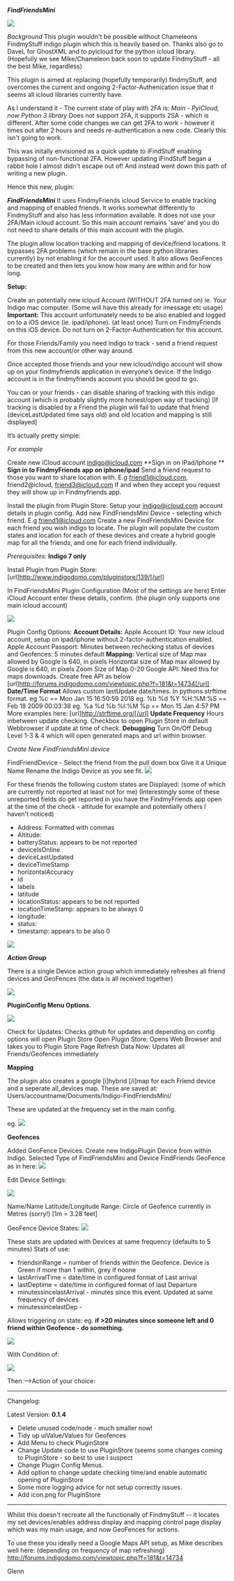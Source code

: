 ***FindFriendsMini***

![](https://i0.wp.com/jimmymacsupport.com/wp-content/uploads/2014/12/Find-Friends-e1489951135224.png?w=512)

*Background*
This plugin wouldn't be possible without Chameleons FindmyStuff indigo plugin which this is heavily based on. Thanks also go to DaveL for GhostXML and to pyicloud for the python icloud library. (Hopefully we see Mike/Chameleon back soon to update FindmyStuff - all the best Mike, regardless)

This plugin is aimed at replacing (hopefully temporarily) findmyStuff, and overcomes the current and ongoing 2-Factor-Authenication issue that it seems all icloud libraries currently have.

As I understand it - The current state of play with 2FA is: 
*Main - PyiCloud, now Python 3 library*
Does not support 2FA,  it supports 2SA - which is different.
 After some code changes we can get 2FA to work - however it times out after 2 hours and needs re-authentication a new code. Clearly this isn't going to work.

This was initally envisioned as a quick update to iFindStuff enabling bypassing of non-functional 2FA. However updating iFindStuff began a rabbit hole I almost didn't escape out of!  And instead went down this path of writing a new plugin.

Hence this new, plugin: 

***FindFriendsMini***
It uses FindmyFriends icloud Service to enable tracking and mapping of enabled friends. It works somewhat differently to FindmyStuff and also has less information available. It does not use your 2FA/Main icloud account.   So this main account remains 'save' and you do not need to share details of this main account with the plugin.

The plugin allow location tracking and mapping of device/friend locations.   It bypasses 2FA problems (which remain in the base python libraries currently) by not enabling it for the account used.  It also allows GeoFences to be created and then lets you know how many are within and for how long.

**Setup:**

Create an potentially new icloud Account (WITHOUT 2FA turned on) 
ie. Your Indigo mac computer. (Some will have this already for imessage etc usage)
**Important:**
This account unfortunately needs to be also enabled and logged on to a iOS device (ie. ipad/iphone).  (at least once)
Turn on FindmyFriends on this iOS device.
Do not turn on 2-Factor-Authentication for this account.

For those Friends/Family you need Indigo to track - send a friend request from this new account/or other way around.

Once accepted those friends and your new icloud/ndigo account will show up on your findmyfriends application in everyone’s device. If the Indigo account is in the findmyfriends account  you should be good to go.

You can or your friends - can disable sharing of tracking with this indigo account (which is probably slightly more honest/open way of tracking)
[If tracking is disabled by a Friend the plugin will fail to update that friend (deviceLastUpdated time says old) and old location and mapping is still displayed]

It’s actually pretty simple:

*For example*

Create new iCloud account indigo@icloud.com
**Sign in on IPad/Iphone **
**Sign in to FindmyFriends app on iphone/ipad**
Send a friend request to those you want to share location with.
E.g friend1@icloud.com, friend2@icloud, friend3@icloud.com
If and when they accept you request they will show up in Findmyfriends app.

Install the plugin from Plugin Store:
Setup your indigo@icloud.com account details in plugin config.
Add new FindFriendsMini Device - selecting which friend.
E.g friend1@icloud.com
Create a new FindFriendsMini Device for each friend you wish indigo to locate.
The plugin will populate the custom states and location for each of these devices and create a hybrid google map for all the friends, and one for each friend individually.

*Prerequisites:*
**Indigo 7 only**

Install Plugin from Plugin Store:
[url]http://www.indigodomo.com/pluginstore/139/[/url]

In FindFriendsMini Plugin Configuration (Most of the settings are here)
Enter iCloud Account enter these details, confirm. (the plugin only supports one main icloud account)

![](https://kek.gg/i/6BNfQv.png)

Plugin Config Options:
**Account Details:**
Apple Account ID:  Your new icloud account, setup on ipad/iphone without 2-factor-authentication enabled.
Apple Account Passport:
Minutes between rechecking status of devices and Geofences:  5 minutes default
**Mapping:**
Vertical size of Map max allowed by Google is 640, in pixels
Horizontal size of Map max allowed by Google is 640, in pixels
Zoom Size of Map 0-20
Google API:  Need this for maps downloads.  Create free API as below
[url]http://forums.indigodomo.com/viewtopic.php?f=181&t=14734[/url]
**Date/Time Format**
Allows custom lastUpdate date/times.  In pythons strftime format.
            eg  %c  == Mon Jan 15 16:50:59 2018
            eg.  %b %d %Y %H:%M:%S == Feb 18 2009 00:03:38
            eg. %a %d %b %I:%M %p == Mon 15 Jan 4:57 PM
More examples here:
[url]http://strftime.org/[/url]
**Update Frequency**
Hours inbetween update checking.
Checkbox to open Plugin Store in default Webbrowser if update at time of check.
**Debugging**
Turn On/Off
Debug Level 1-3
& 4 which will open generated maps and url within browser.


*Create New FindFriendsMini device* 

FindFriendDevice - Select the friend from the pull down box
Give it a Unique Name
Rename the Indigo Device as you see fit.
![](https://s17.postimg.org/pep8ov15r/Find_Friends_Device.png)

For these friends the following custom states are Displayed: 
(some of which are currently not reported at least not for me)
(Interestingly some of these unreported fields do get reported in you have the FindmyFriends app open at the time of the check - altitude for example and potentially others I haven't noticed)


- Address: Formatted with commas
- Altitude:
- batteryStatus: appears to be not reported
- deviceIsOnline
- deviceLastUpdated
- deviceTimeStamp
- horizontalAccuracy
- id
- labels
- latitude
- locationStatus: appears to be not reported
- locationTimeStamp: appears to be always 0
- longitude:
- status:
- timestamp: appears to be also 0


![](https://s17.postimg.org/qd5lrmrhr/device_States.png)


***Action Group***

There is a single Device action group which immediately refreshes all friend devices and GeoFences (the data is all received together)

![](https://s17.postimg.org/4f94xx4sf/Action_Group.png)

**PluginConfig Menu Options**.

![](https://kek.gg/i/6MDT_D.png)

Check for Updates:  Checks github for updates and depending on config options will open Plugin Store
Open Plugin Store:  Opens Web Browser and takes you to Plugin Store Page
Refresh Data Now:  Updates all Friends/Geofences immediately


**Mapping**


The plugin also creates a google [i]hybrid [/i]map for each Friend device and a seperate all_devices map.  These are saved at: Users/accountname/Documents/Indigo-FindFriendsMini/

These are updated at the frequency set in the main config.

eg.
![](https://kek.gg/i/7s9DXk.png)



**Geofences**

Added GeoFence Devices:
Create new IndigoPlugin Device from within Indigo.
Selected Type of FindFriendsMini and Device FindFriends GeoFence as in here:
![](https://kek.gg/i/5GDzSW.png)

Edit Device Settings:

![](https://kek.gg/i/5WQmDH.png)

Name/Name
Latitude/Longitude
Range:  Circle of Geofence currently in Metres (sorry!)  [1m = 3.28 feet]

GeoFence Device States:
![](https://kek.gg/i/6kjnLQ.png)

These stats are updated with Devices at same frequency (defaults to 5 minutes)
Stats of use:
- friendsinRange = number of friends within the Geofence.  Device is Green if more than 1 within, grey if noone
- lastArrivalTime = date/time in configured format of Last arrival
- lastDeptime = date/time in configured format of last Departure
- minutessincelastArrival  - minutes since this event.  Updated at same frequency of devices
- minutessincelastDep -

Allows triggering on state:
eg.  **if >20 minutes since someone left and 0 friend within Geofence - do something.**

![](https://kek.gg/i/6kjnLQ.png)

With Condition of:

![](https://kek.gg/i/6kjnLQ.png)

Then -->Action of your choice:


--------------------------------------------------------------------------------------------------------
Changelog:

Latest Version:
**0.1.4**
- Delete unused code/node - much smaller now!
- Tidy up uiValue/Values for Geofences
- Add Menu to check PluginStore
- Change Update code to use PluginStore (seems some changes coming to PluginStore - so best to use I suspect
- Change Plugin Config Menus.
- Add option to change update checking time/and enable automatic opening of PluginStore
- Some more logging advice for not setup correctly issues.
- Add icon.png for PluginStore

---------------------------------------------------------------------------------------------------------------------------------------------------------------------

Whilst this doesn't recreate all the functionally of FindmyStuff -- it locates my set devices/enables address display and mapping control page display which was my main usage, and now GeoFences for actions.

To use these you ideally need a Google Maps API setup, as Mike describes well here:  (depending on frequency of map refreshing)
http://forums.indigodomo.com/viewtopic.php?f=181&t=14734




Glenn